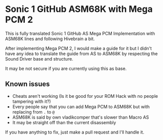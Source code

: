 # Sonic 1 GitHub ASM68K with Mega PCM 2
This is fully translated Sonic 1 GitHub AS Mega PCM Implementation with ASM68K lines and following Hivebrain a bit.

After implementing Mega PCM 2, I would make a guide for it but I didn't have any idea to translate the guide from AS to ASM68K by respecting the Sound Driver base and structure.

It may be not secure if you are currently using this as base.

## Known issues
* Cheats aren't working (Is it be good for your ROM Hack with no people tampering with it?)
* Every people say that you can add Mega PCM to ASM68K but with replacing from `.` to `@`
* ASM68K is said by own vladikcomper that's slower than Macro AS
* It may be straight off than the current disassembly

If you have anything to fix, just make a pull request and I'll handle it.
